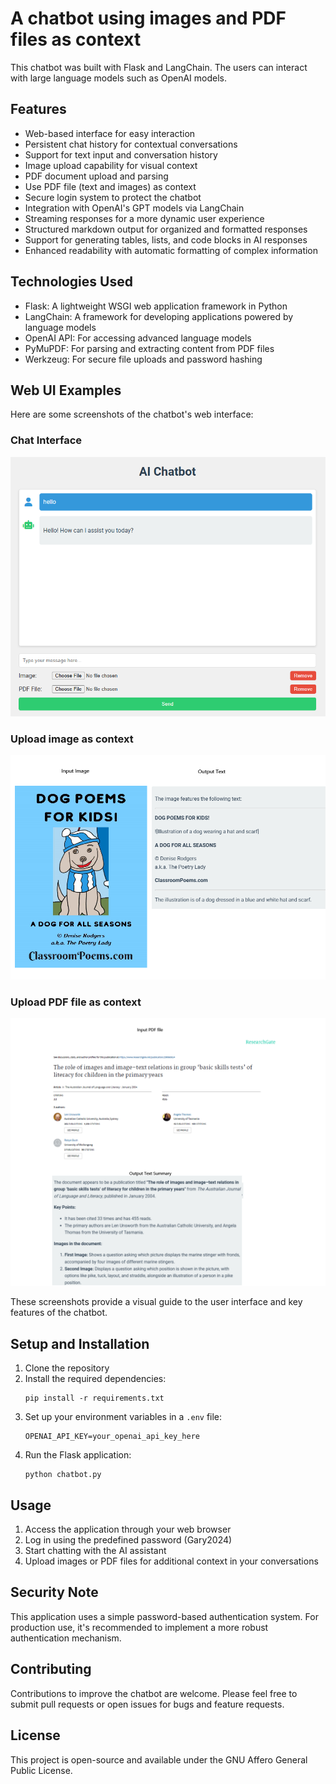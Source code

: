# A chatbot using images and PDF files as context
This chatbot was built with Flask and LangChain. The users can interact with large language models such as OpenAI models.

## Features

- Web-based interface for easy interaction
- Persistent chat history for contextual conversations
- Support for text input and conversation history
- Image upload capability for visual context
- PDF document upload and parsing
- Use PDF file (text and images) as context
- Secure login system to protect the chatbot
- Integration with OpenAI's GPT models via LangChain
- Streaming responses for a more dynamic user experience
- Structured markdown output for organized and formatted responses
- Support for generating tables, lists, and code blocks in AI responses
- Enhanced readability with automatic formatting of complex information



## Technologies Used

- Flask: A lightweight WSGI web application framework in Python
- LangChain: A framework for developing applications powered by language models
- OpenAI API: For accessing advanced language models
- PyMuPDF: For parsing and extracting content from PDF files
- Werkzeug: For secure file uploads and password hashing


## Web UI Examples

Here are some screenshots of the chatbot's web interface:


### Chat Interface
![Chat Interface](screenshots/chat_interface.png)

### Upload image as context
![File Upload](screenshots/Image_as_context.png)

### Upload PDF file as context
![File Upload](screenshots/PDF_file_as_context.png)

These screenshots provide a visual guide to the user interface and key features of the chatbot.


## Setup and Installation

1. Clone the repository
2. Install the required dependencies:
   ```
   pip install -r requirements.txt
   ```
3. Set up your environment variables in a `.env` file:
   ```
   OPENAI_API_KEY=your_openai_api_key_here
   ```
4. Run the Flask application:
   ```
   python chatbot.py
   ```

## Usage

1. Access the application through your web browser
2. Log in using the predefined password (Gary2024)
3. Start chatting with the AI assistant
4. Upload images or PDF files for additional context in your conversations


## Security Note

This application uses a simple password-based authentication system. For production use, it's recommended to implement a more robust authentication mechanism.

## Contributing

Contributions to improve the chatbot are welcome. Please feel free to submit pull requests or open issues for bugs and feature requests.

## License

This project is open-source and available under the GNU Affero General Public License.

